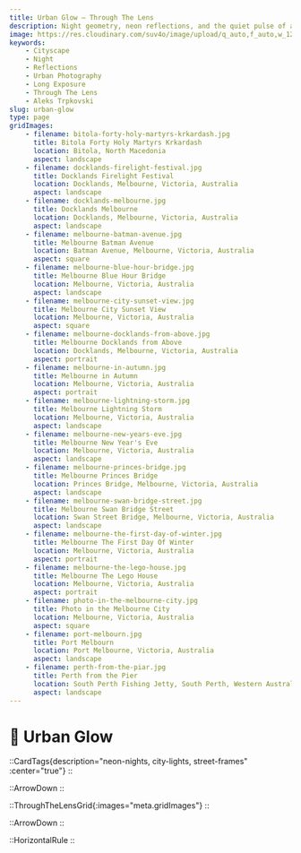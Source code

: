 ```yaml
---
title: Urban Glow — Through The Lens
description: Night geometry, neon reflections, and the quiet pulse of a city after midnight. Full story launching soon.
image: https://res.cloudinary.com/suv4o/image/upload/q_auto,f_auto,w_1200,e_sharpen:100/v1754699122/blog/through-the-lens/www.trpkovski.com_-_the_first_day_of_winter_nokscf
keywords:
    - Cityscape
    - Night
    - Reflections
    - Urban Photography
    - Long Exposure
    - Through The Lens
    - Aleks Trpkovski
slug: urban-glow
type: page
gridImages:
    - filename: bitola-forty-holy-martyrs-krkardash.jpg
      title: Bitola Forty Holy Martyrs Krkardash
      location: Bitola, North Macedonia
      aspect: landscape
    - filename: docklands-firelight-festival.jpg
      title: Docklands Firelight Festival
      location: Docklands, Melbourne, Victoria, Australia
      aspect: landscape
    - filename: docklands-melbourne.jpg
      title: Docklands Melbourne
      location: Docklands, Melbourne, Victoria, Australia
      aspect: landscape
    - filename: melbourne-batman-avenue.jpg
      title: Melbourne Batman Avenue
      location: Batman Avenue, Melbourne, Victoria, Australia
      aspect: square
    - filename: melbourne-blue-hour-bridge.jpg
      title: Melbourne Blue Hour Bridge
      location: Melbourne, Victoria, Australia
      aspect: landscape
    - filename: melbourne-city-sunset-view.jpg
      title: Melbourne City Sunset View
      location: Melbourne, Victoria, Australia
      aspect: square
    - filename: melbourne-docklands-from-above.jpg
      title: Melbourne Docklands from Above
      location: Docklands, Melbourne, Victoria, Australia
      aspect: portrait
    - filename: melbourne-in-autumn.jpg
      title: Melbourne in Autumn
      location: Melbourne, Victoria, Australia
      aspect: portrait
    - filename: melbourne-lightning-storm.jpg
      title: Melbourne Lightning Storm
      location: Melbourne, Victoria, Australia
      aspect: landscape
    - filename: melbourne-new-years-eve.jpg
      title: Melbourne New Year's Eve
      location: Melbourne, Victoria, Australia
      aspect: landscape
    - filename: melbourne-princes-bridge.jpg
      title: Melbourne Princes Bridge
      location: Princes Bridge, Melbourne, Victoria, Australia
      aspect: landscape
    - filename: melbourne-swan-bridge-street.jpg
      title: Melbourne Swan Bridge Street
      location: Swan Street Bridge, Melbourne, Victoria, Australia
      aspect: landscape
    - filename: melbourne-the-first-day-of-winter.jpg
      title: Melbourne The First Day Of Winter
      location: Melbourne, Victoria, Australia
      aspect: portrait
    - filename: melbourne-the-lego-house.jpg
      title: Melbourne The Lego House
      location: Melbourne, Victoria, Australia
      aspect: portrait
    - filename: photo-in-the-melbourne-city.jpg
      title: Photo in the Melbourne City
      location: Melbourne, Victoria, Australia
      aspect: square
    - filename: port-melbourn.jpg
      title: Port Melbourn
      location: Port Melbourne, Victoria, Australia
      aspect: landscape
    - filename: perth-from-the-piar.jpg
      title: Perth from the Pier
      location: South Perth Fishing Jetty, South Perth, Western Australia
      aspect: landscape
---
```


<h1 class="uppercase font-bold text-2xl sm:text-4xl text-center text-secondary mb-6 flex items-center gap-2 tracking-tight">
  <div class="w-full mt-6">
    🌆 <span>Urban Glow</span>
  </div>
</h1>

::CardTags{description="neon-nights, city-lights, street-frames" :center="true"}
::

<div class="mb-6"></div>

::ArrowDown
::

<div class="mb-8"></div>

::ThroughTheLensGrid{:images="meta.gridImages"}
::

<div class="mb-8"></div>

::ArrowDown
::

<div class="mb-8"></div>

::HorizontalRule
::
